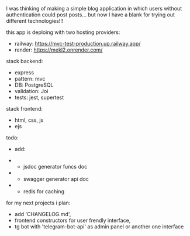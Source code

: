 I was thinking of making a simple blog application in which users without authentication could post posts...
but now I have a blank for trying out different technologies!!!

this app is deploing with two hosting providers:

- railway: https://mvc-test-production.up.railway.app/
- render: https://mekl2.onrender.com/

stack backend:

- express
- pattern: mvc
- DB: PostgreSQL
- validation: Joi
- tests: jest, supertest

stack frontend:

- html, css, js
- ejs

todo:

- add:

- - jsdoc generator funcs doc
- - swagger generator api doc
- - redis for caching

for my next projects i plan:

- add 'CHANGELOG.md',
- frontend constructors for user frendly interface,
- tg bot with 'telegram-bot-api' as admin panel or another one interface
